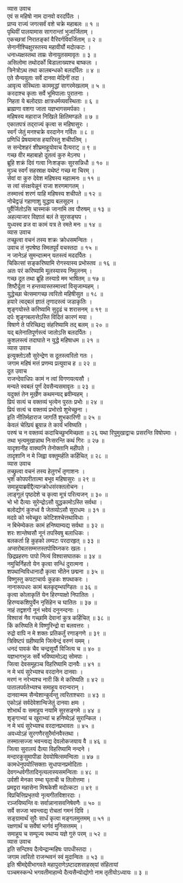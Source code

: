 व्यास उवाच  
एवं स महिषो नाम दानवो वरदर्पितः ।  
प्राप्य राज्यं जगत्सर्वं वशे चक्रे महाबलः ॥ १ ॥  
पृथिवीं पालयामास सागरान्तां भुजार्जिताम् ।  
एकच्छत्रां निरातङ्कां वैरिवर्गविवर्जिताम् ॥ २ ॥  
सेनानीश्चिक्षुरस्तस्य महावीर्यो मदोत्कटः ।  
धनाध्यक्षस्तथा ताम्रः सेनायुतसमावृतः ॥ ३ ॥  
असिलोमा तथोदर्को बिडालाख्यश्च बाष्कलः ।  
त्रिनेत्रोऽथ तथा कालबन्धको बलदर्पितः ॥ ४ ॥  
एते सैन्ययुताः सर्वे दानवा मेदिनीं तदा ।  
आवृत्य संस्थिताः काममृद्धां सागरमेखलाम् ॥ ५ ॥  
करदाश्च कृताः सर्वे भूमिपालाः पुरातनाः ।  
निहता ये बलोदग्राः क्षात्रधर्मव्यवस्थिताः ॥ ६ ॥  
ब्राह्मणा वशगा जाता यज्ञभागसमर्पकाः ।  
महिषस्य महाराज निखिले क्षितिमण्डले ॥ ७ ॥  
एकातपत्रं तद्‌राज्यं कृत्वा स महिषासुरः ।  
स्वर्गं जेतुं मनश्चक्रे वरदानेन गर्वितः ॥ ८ ॥  
प्रणिधिं प्रेषयामास हयारिस्तु शचीपतिम् ।  
स सन्देशहरं शीघ्रमाहूयोवाच दैत्यराट् ॥ ९ ॥  
गच्छ वीर महाबाहो दूतत्वं कुरु मेऽनघ ।  
ब्रूहि शक्रं दिवं गत्वा निःशङ्कः सुरसन्निधौ ॥ १० ॥  
मुञ्च स्वर्गं सहस्राक्ष यथेष्टं गच्छ मा चिरम् ।  
सेवां वा कुरु देवेश महिषस्य महात्मनः ॥ ११ ॥  
स त्वां संरक्षयेन्नूनं राजा शरणमागतम् ।  
तस्मात्त्वं शरणं याहि महिषस्य शचीपते ॥ १२ ॥  
नोचेद्वज्रं गहाणाशु युद्धाय बलसूदन ।  
पूर्वैर्जितोऽसि चास्माकं जानामि तव पौरुषम् ॥ १३ ॥  
अहल्याजार विज्ञातं बलं ते सुरसङ्घप ।  
युध्यस्व व्रज वा कामं यत्र ते रमते मनः ॥ १४ ॥  
व्यास उवाच  
तच्छुत्वा वचनं तस्य शक्रः क्रोधसमन्वितः ।  
उवाच तं नृपश्रेष्ठ स्मितपूर्वं वचस्तदा ॥ १५ ॥  
न जानेऽहं सुमन्दात्मन् यतस्त्वं मददर्पितः ।  
चिकित्सां सङ्करिष्यामि रोगस्यास्य प्रभोस्तव ॥ १६ ॥  
अतः परं करिष्यामि मूलस्यास्य निमूलनम् ।  
गच्छ दूत तथा ब्रूहि तस्याग्रे मम भाषितम् ॥ १७ ॥  
शिष्टैर्दूता न हन्तव्यास्तस्मात्त्वां विसृजाम्यहम् ।  
युद्धेच्छा चेत्समागच्छ त्वरितो महिषीसुत ॥ १८ ॥  
हयारे त्वद्‌बलं ज्ञातं तृणादस्त्वं जडाकृतिः ।  
शृङ्गयोस्ते करिष्यामि सुदृढं च शरासनम् ॥ १९ ॥  
दर्पः शृङ्गबलात्तेऽस्ति विदितं कारणं मया ।  
विषाणे ते परिच्छिद्य संहरिष्यामि तद्‌ बलम् ॥ २० ॥  
यद्‌ बलेनातिपूर्णस्त्वं जातोऽसि बलदर्पितः ।  
कुशलस्त्वं तदाघाते न युद्धे महिषाधम ॥ २१ ॥  
व्यास उवाच  
इत्युक्तोऽसौ सुरेन्द्रेण स दूतस्त्वरितो गतः ।  
जगाम महिषं मत्तं प्रणम्य प्रत्युवाच ह ॥ २२ ॥  
दूत उवाच  
राजन्देवाधिपः कामं न त्वां विगणयत्यसौ ।  
मन्यते स्वबलं पूर्णं देवसैन्यसमावृतः ॥ २३ ॥  
यदुक्तं तेन मूर्खेण कथमन्यद्‌ ब्रवीम्यहम् ।  
प्रियं सत्यं च वक्तव्यं भृत्येन पुरतः प्रभोः ॥ २४ ॥  
प्रियं सत्यं च वक्तव्यं प्रभोरग्रे शुभेच्छुना ।  
इति नीतिर्महाराज जागर्ति शुभकारिणी ॥ २५ ॥  
केवलं चेत्प्रियं ब्रूयान्न ते कार्यं भविष्यति ।  
परुषं च न वक्तव्यं कदाचिच्छुभमिच्छता ॥ २६
यथा रिपुमुखाद्वाचः प्रसरन्ति विषोपमाः ।  
तथा भृत्यमुखान्नाथ निःसरन्ति कथं गिरः ॥ २७ ॥  
यादृशानीह वाक्यानि तेनोक्तानि महीपते ।  
तादृशानि न मे जिह्वा वक्तुमर्हति कर्हिचित् ॥ २८ ॥  
व्यास उवाच  
तच्छ्रुत्वा वचनं तस्य हेतुगर्भं तृणाशनः ।  
भृशं कोपपरीतात्मा बभूव महिषासुरः ॥ २९ ॥  
समाहूयाब्रवीद्दैत्यान्क्रोधसंरक्तलोचनः ।  
लाङ्गूलं पृष्ठदेशे च कृत्वा मूत्रं परित्यजन् ॥ ३० ॥  
भो भो दैत्याः सुरेन्द्रोऽसौ युद्धकामोऽस्ति सर्वथा ।  
बलोद्योगं कुरुध्वं वै जेतव्योऽसौ सुराधमः ॥ ३१ ॥  
मदग्रे को भवेच्छूरः कोटिशश्चेत्तथाविधाः ।  
न बिभेम्येकतः कामं हनिष्याम्यद्य सर्वथा ॥ ३२ ॥  
शरः शान्तेष्वसौ नूनं तपस्विषु बलाधिकः ।  
बलकर्ता हि कुहको लम्पटः परदारहृत् ॥ ३३ ॥  
अप्सरोबलसम्मत्तस्तपोविघ्नकरः खलः ।  
छिद्रप्रहरणः पापो नित्यं विश्वासघातकः ॥ ३४ ॥  
नमुचिर्निहतो येन कृत्वा सन्धिं दुरात्मना ।  
शपथान्विविधानादौ कृत्वा भीतेन छद्मना ॥ ३५ ॥  
विष्णुस्तु कपटाचार्यः कुहकः शपथाकरः ।  
नानारूपधरः कामं बलकृद्दम्भपण्डितः ॥ ३६ ॥  
कृत्वा कोलाकृतिं येन हिरण्याक्षो निपातितः ।  
हिरण्यकशिपुर्येन नृसिंहेन च घातितः ॥ ३७ ॥  
नाहं तद्वशगो नूनं भवेयं दनुनन्दनाः ।  
विश्वासं नैव गच्छामि देवानां कुत्र कर्हिचित् ॥ ३८ ॥  
किं करिष्यति मे विष्णुरिन्द्रो वा बलवत्तरः ।  
रुद्रो वापि न मे शक्तः प्रतिकर्तुं रणाङ्गणे ॥ ३९ ॥  
त्रिविष्टपं ग्रहीष्यामि जित्वेन्द्रं वरुणं यमम् ।  
धनदं पावकं चैव चन्द्रसूर्यौ विजित्य च ॥ ४० ॥  
यज्ञभागभुजः सर्वे भविष्यामोऽद्य सोमपाः ।  
जित्वा देवसमूहञ्च विहरिष्यामि दानवैः ॥ ४१ ॥  
न मे भयं सुरेभ्यश्च वरदानेन दानवाः ।  
मरणं न नरेभ्यश्च नारी किं मे करिष्यति ॥ ४२ ॥  
पातालपर्वतेभ्यश्च समाहूय वरान्वरान् ।  
दानवान्मम सैन्येशान्कुर्वन्तु त्वरिताश्चराः ॥ ४३ ॥  
एकोऽहं सर्वदेवेशान्विजेतुं दानवाः क्षमः ।  
शोभार्थं वः समाहूय नयामि सुरसङ्गमे ॥ ४४ ॥  
शृङ्गाभ्यां च खुराभ्यां च हनिष्येऽहं सुरान्किल ।  
न मे भयं सुरेभ्यश्च वरदानप्रभावतः ॥ ४५ ॥  
अवध्योऽहं सुरगणैरसुरैर्मानवैस्तथा ।  
तस्मात्सज्जा भवन्त्वद्य देवलोकजयाय वै ॥ ४६ ॥  
जित्वा सुरालयं दैत्या विहरिष्यामि नन्दने ।  
मन्दारकुसुमापीडा देवयोषित्समन्विताः ॥ ४७ ॥  
कामधेनुपयोत्सिक्ताः सुधापानप्रमोदिताः ।  
देवगन्धर्वगीतादिनृत्यलास्यसमन्विताः ॥ ४८ ॥  
उर्वशी मेनका रम्भा घृताची च तिलोत्तमा ।  
प्रमद्वरा महासेना मिश्रकेशी मदोत्कटा ॥ ४९ ॥  
विप्रचित्तिप्रभृतयो नृत्यगीतविशारदाः ।  
रञ्जयिष्यन्ति वः सर्वान्नानासवनिषेवणैः ॥ ५० ॥  
सर्वे सज्जा भवन्त्वद्य रोचतां गमनं दिवि ।  
सङ्ग्रामार्थं सुरैः सार्धं कृत्वा मङ्गलमुत्तमम् ॥ ५१ ॥  
रक्षणार्थं च सर्वेषां भार्गवं मुनिसत्तमम् ।  
समाहूय च सम्पूज्य स्थाप्य यज्ञे गुरुं परम् ॥ ५२ ॥  
व्यास उवाच  
इति सन्दिश्य दैत्येन्द्रान्महिषः पापधीस्तदा ।  
जगाम त्वरितो राजन्भवनं स्वं मुदान्वितः ॥ ५३ ॥  
इति श्रीमद्देवीभागवते महापुराणेऽष्टादशसाहस्र्यां संहितायां  
पञ्चमस्कन्धे भगवतीमाहाम्ये दैत्यसैन्योद्योगो नाम तृतीयोऽध्यायः ॥ ३ ॥
